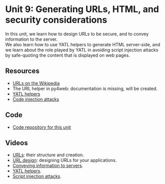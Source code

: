 # Unit 9: Generating URLs, HTML, and security considerations

In this unit, we learn how to design URLs to be secure, and to convey information to the server.  
We also learn how to use YATL helpers to generate HTML server-side, and we learn about the role played by YATL in avoiding script injection attacks by safe-quoting the content that is displayed on web pages. 

## Resources

* [URLs on the Wikipedia](https://en.wikipedia.org/wiki/URL)
* The URL helper in py4web: documentation is missing, will be created. 
* [YATL helpers](https://py4web.com/_documentation/static/en/chapter-10.html)
* [Code injection attacks](https://en.wikipedia.org/wiki/Code_injection)

## Code

* [Code repository for this unit](https://github.com/learn-py4web/helpers_example)

## Videos

* [URLs](https://drive.google.com/file/d/1MAmNIov4sZWT48jzAdDAg_VHD9AsuAoL/view?usp=sharing): their structure and creation.
* [URL design](https://drive.google.com/file/d/1A2fWB0GT6O1YqFPB0-eDRePcT3gzDrn6/view?usp=sharing): designing URLs for your applications.
* [Conveying information to servers](https://drive.google.com/file/d/108Or0Ne4tX8tKyDYDI8g48LTPwmzJWC-/view?usp=sharing).
* [YATL helpers](https://drive.google.com/file/d/1j8SdrrFUGobUmLa78tMSSixVSZ_u92hG/view?usp=sharing).
* [Script injection attacks](https://drive.google.com/file/d/172YCEQakIvVdIaUugInnWin7YGmJrYf4/view?usp=sharing).
